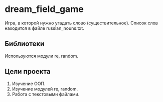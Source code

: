 # dream_field_game

Игра, в которой нужно угадать слово (существительное).
Список слов находится в файле russian_nouns.txt.

## Библиотеки

Используются модули re, random.

## Цели проекта

1. Изучение ООП.
2. Изучение модулей re, random.
3. Работа с текстовыми файлами.